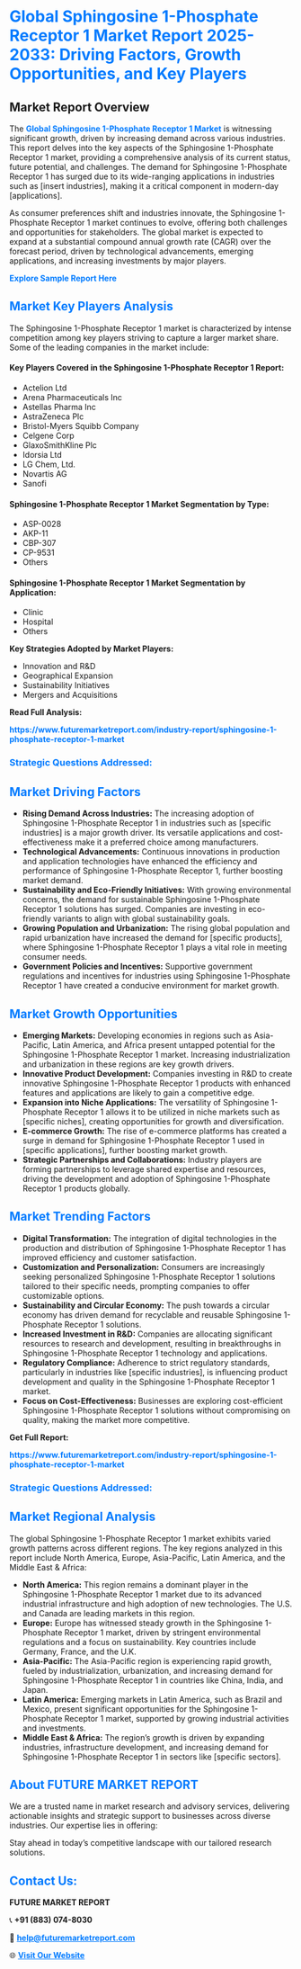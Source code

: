 <h1 style="color: #007BFF;">Global Sphingosine 1-Phosphate Receptor 1 Market Report 2025-2033: Driving Factors, Growth Opportunities, and Key Players</h1>

<section id="overview">
<h2>Market Report Overview</h2>
<p>The <a href="https://www.futuremarketreport.com/industry-report/sphingosine-1-phosphate-receptor-1-market" style="color: #007BFF; text-decoration: none;"><strong>Global Sphingosine 1-Phosphate Receptor 1 Market</strong></a> is witnessing significant growth, driven by increasing demand across various industries. This report delves into the key aspects of the Sphingosine 1-Phosphate Receptor 1 market, providing a comprehensive analysis of its current status, future potential, and challenges. The demand for Sphingosine 1-Phosphate Receptor 1 has surged due to its wide-ranging applications in industries such as [insert industries], making it a critical component in modern-day [applications].</p>
<p>As consumer preferences shift and industries innovate, the Sphingosine 1-Phosphate Receptor 1 market continues to evolve, offering both challenges and opportunities for stakeholders. The global market is expected to expand at a substantial compound annual growth rate (CAGR) over the forecast period, driven by technological advancements, emerging applications, and increasing investments by major players.</p>
</section>

<section id="overview">
<p><a href="https://www.futuremarketreport.com/request-sample/reportId=86211" style="color: #007BFF; text-decoration: none;"><strong>Explore Sample Report Here</strong></a></p>
</section>

<section id="key-players">
<h2 style="color: #007BFF;">Market Key Players Analysis</h2>
<p>The Sphingosine 1-Phosphate Receptor 1 market is characterized by intense competition among key players striving to capture a larger market share. Some of the leading companies in the market include:</p>
<h4>Key Players Covered in the Sphingosine 1-Phosphate Receptor 1 Report:</h4>
<ul><li>Actelion Ltd</li><li>Arena Pharmaceuticals Inc</li><li>Astellas Pharma Inc</li><li>AstraZeneca Plc</li><li>Bristol-Myers Squibb Company</li><li>Celgene Corp</li><li>GlaxoSmithKline Plc</li><li>Idorsia Ltd</li><li>LG Chem, Ltd.</li><li>Novartis AG</li><li>Sanofi</li></ul>
<h4>Sphingosine 1-Phosphate Receptor 1 Market Segmentation by Type:</h4>
<ul><li>ASP-0028</li><li>AKP-11</li><li>CBP-307</li><li>CP-9531</li><li>Others</li></ul>

<h4>Sphingosine 1-Phosphate Receptor 1 Market Segmentation by Application:</h4>
<ul><li>Clinic</li><li>Hospital</li><li>Others</li></ul>
<p><strong>Key Strategies Adopted by Market Players:</strong></p>
<ul>
<li>Innovation and R&D</li>
<li>Geographical Expansion</li>
<li>Sustainability Initiatives</li>
<li>Mergers and Acquisitions</li>
</ul>
</section>

<section>
<p><strong>Read Full Analysis: </strong></p><a href="https://www.futuremarketreport.com/industry-report/sphingosine-1-phosphate-receptor-1-market" style="color: #007BFF; text-decoration: none;"><strong>https://www.futuremarketreport.com/industry-report/sphingosine-1-phosphate-receptor-1-market</strong></a>
<h3 style="color: #007BFF;">Strategic Questions Addressed:</h3>
</section>

<section id="driving-factors">
<h2 style="color: #007BFF;">Market Driving Factors</h2>
<ul>
<li><strong>Rising Demand Across Industries:</strong> The increasing adoption of Sphingosine 1-Phosphate Receptor 1 in industries such as [specific industries] is a major growth driver. Its versatile applications and cost-effectiveness make it a preferred choice among manufacturers.</li>
<li><strong>Technological Advancements:</strong> Continuous innovations in production and application technologies have enhanced the efficiency and performance of Sphingosine 1-Phosphate Receptor 1, further boosting market demand.</li>
<li><strong>Sustainability and Eco-Friendly Initiatives:</strong> With growing environmental concerns, the demand for sustainable Sphingosine 1-Phosphate Receptor 1 solutions has surged. Companies are investing in eco-friendly variants to align with global sustainability goals.</li>
<li><strong>Growing Population and Urbanization:</strong> The rising global population and rapid urbanization have increased the demand for [specific products], where Sphingosine 1-Phosphate Receptor 1 plays a vital role in meeting consumer needs.</li>
<li><strong>Government Policies and Incentives:</strong> Supportive government regulations and incentives for industries using Sphingosine 1-Phosphate Receptor 1 have created a conducive environment for market growth.</li>
</ul>
</section>

<section id="growth-opportunities">
<h2 style="color: #007BFF;">Market Growth Opportunities</h2>
<ul>
<li><strong>Emerging Markets:</strong> Developing economies in regions such as Asia-Pacific, Latin America, and Africa present untapped potential for the Sphingosine 1-Phosphate Receptor 1 market. Increasing industrialization and urbanization in these regions are key growth drivers.</li>
<li><strong>Innovative Product Development:</strong> Companies investing in R&D to create innovative Sphingosine 1-Phosphate Receptor 1 products with enhanced features and applications are likely to gain a competitive edge.</li>
<li><strong>Expansion into Niche Applications:</strong> The versatility of Sphingosine 1-Phosphate Receptor 1 allows it to be utilized in niche markets such as [specific niches], creating opportunities for growth and diversification.</li>
<li><strong>E-commerce Growth:</strong> The rise of e-commerce platforms has created a surge in demand for Sphingosine 1-Phosphate Receptor 1 used in [specific applications], further boosting market growth.</li>
<li><strong>Strategic Partnerships and Collaborations:</strong> Industry players are forming partnerships to leverage shared expertise and resources, driving the development and adoption of Sphingosine 1-Phosphate Receptor 1 products globally.</li>
</ul>
</section>

<section id="trending-factors">
<h2 style="color: #007BFF;">Market Trending Factors</h2>
<ul>
<li><strong>Digital Transformation:</strong> The integration of digital technologies in the production and distribution of Sphingosine 1-Phosphate Receptor 1 has improved efficiency and customer satisfaction.</li>
<li><strong>Customization and Personalization:</strong> Consumers are increasingly seeking personalized Sphingosine 1-Phosphate Receptor 1 solutions tailored to their specific needs, prompting companies to offer customizable options.</li>
<li><strong>Sustainability and Circular Economy:</strong> The push towards a circular economy has driven demand for recyclable and reusable Sphingosine 1-Phosphate Receptor 1 solutions.</li>
<li><strong>Increased Investment in R&D:</strong> Companies are allocating significant resources to research and development, resulting in breakthroughs in Sphingosine 1-Phosphate Receptor 1 technology and applications.</li>
<li><strong>Regulatory Compliance:</strong> Adherence to strict regulatory standards, particularly in industries like [specific industries], is influencing product development and quality in the Sphingosine 1-Phosphate Receptor 1 market.</li>
<li><strong>Focus on Cost-Effectiveness:</strong> Businesses are exploring cost-efficient Sphingosine 1-Phosphate Receptor 1 solutions without compromising on quality, making the market more competitive.</li>
</ul>
</section>

<section>
<p><strong>Get Full Report: </strong></p><a href="https://www.futuremarketreport.com/industry-report/sphingosine-1-phosphate-receptor-1-market" style="color: #007BFF; text-decoration: none;"><strong>https://www.futuremarketreport.com/industry-report/sphingosine-1-phosphate-receptor-1-market</strong></a>
<h3 style="color: #007BFF;">Strategic Questions Addressed:</h3>
</section>


<section id="regional-analysis">
<h2 style="color: #007BFF;">Market Regional Analysis</h2>
<p>The global Sphingosine 1-Phosphate Receptor 1 market exhibits varied growth patterns across different regions. The key regions analyzed in this report include North America, Europe, Asia-Pacific, Latin America, and the Middle East & Africa:</p>
<ul>
<li><strong>North America:</strong> This region remains a dominant player in the Sphingosine 1-Phosphate Receptor 1 market due to its advanced industrial infrastructure and high adoption of new technologies. The U.S. and Canada are leading markets in this region.</li>
<li><strong>Europe:</strong> Europe has witnessed steady growth in the Sphingosine 1-Phosphate Receptor 1 market, driven by stringent environmental regulations and a focus on sustainability. Key countries include Germany, France, and the U.K.</li>
<li><strong>Asia-Pacific:</strong> The Asia-Pacific region is experiencing rapid growth, fueled by industrialization, urbanization, and increasing demand for Sphingosine 1-Phosphate Receptor 1 in countries like China, India, and Japan.</li>
<li><strong>Latin America:</strong> Emerging markets in Latin America, such as Brazil and Mexico, present significant opportunities for the Sphingosine 1-Phosphate Receptor 1 market, supported by growing industrial activities and investments.</li>
<li><strong>Middle East & Africa:</strong> The region’s growth is driven by expanding industries, infrastructure development, and increasing demand for Sphingosine 1-Phosphate Receptor 1 in sectors like [specific sectors].</li>
</ul>
</section>

<footer>
<h2 style="color: #007BFF;">About FUTURE MARKET REPORT</h2>
<p>We are a trusted name in market research and advisory services, delivering actionable insights and strategic support to businesses across diverse industries. Our expertise lies in offering:</p>

<p>Stay ahead in today’s competitive landscape with our tailored research solutions.</p>

<h2 style="color: #007BFF;">Contact Us:</h2>
<p><strong>FUTURE MARKET REPORT</strong></p>
<p>📞 <strong>+91 (883) 074-8030</strong></p>
<p>📧 <strong><a href="mailto:help@futuremarketreport.com" style="color: #007BFF;">help@futuremarketreport.com</a></strong></p>
<p>🌐 <strong><a href="https://www.futuremarketreport.com/" style="color: #007BFF;">Visit Our Website</a></strong></p>
</footer>